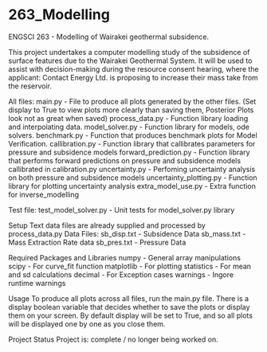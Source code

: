 # 263_Modelling
ENGSCI 263 - Modelling of Wairakei geothermal subsidence.

This project undertakes a computer modelling study of the subsidence of surface features due to the Wairakei Geothermal System. It will be used
to assist with decision-making during the resource consent hearing, where the applicant: Contact Energy Ltd. is proposing to increase their mass
take from the reservoir.


All files:
main.py - File to produce all plots generated by the other files. (Set display to True to view plots more clearly than saving them, Posterior Plots look not as great when saved)
process_data.py - Function library loading and interpolating data.
model_solver.py - Function library for models, ode solvers.
benchmark.py - Function that produces benchmark plots for Model Verification.
callibration.py - Function library that callibrates parameters for pressure and subsidence models
forward_prediction.py - Function library that performs forward predictions on pressure and subsidence models callibrated in calibration.py
uncertainty.py - Perfoming uncertainty analysis on both pressure and subsidence models
uncertainty_plotting.py - Function library for plotting uncertainty analysis 
extra_model_use.py - Extra function for inverse_modelling 

Test file:
test_model_solver.py - Unit tests for model_solver.py library

Setup
Text data files are already supplied and processed by process_data.py
Data Files:
sb_disp.txt - Subsidence Data
sb_mass.txt - Mass Extraction Rate data
sb_pres.txt - Pressure Data

Required Packages and Libraries
numpy - General array manipulations
scipy - For curve_fit function
matplotlib - For plotting
statistics - For mean and sd calculations
decimal - For Exception cases
warnings - Ingore runtime warnings

Usage
To produce all plots across all files, run the main.py file.
There is a display boolean variable that decides whether to save the plots
or display them on your screen. By default display will be set to True, and so 
all plots will be displayed one by one as you close them.

Project Status
Project is: complete / no longer being worked on.



